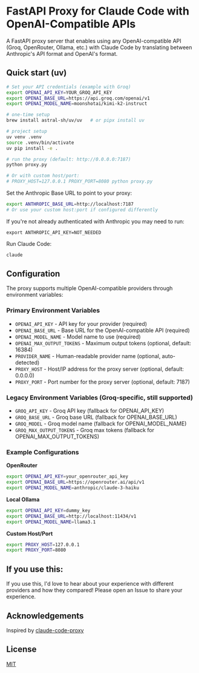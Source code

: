 # FastAPI Proxy for Claude Code with OpenAI-Compatible APIs

A FastAPI proxy server that enables using any OpenAI-compatible API (Groq, OpenRouter, Ollama, etc.) with Claude Code by translating between Anthropic's API format and OpenAI's format.

## Quick start (uv)

```bash
# Set your API credentials (example with Groq)
export OPENAI_API_KEY=YOUR_GROQ_API_KEY
export OPENAI_BASE_URL=https://api.groq.com/openai/v1
export OPENAI_MODEL_NAME=moonshotai/kimi-k2-instruct

# one-time setup
brew install astral-sh/uv/uv   # or pipx install uv

# project setup
uv venv .venv
source .venv/bin/activate
uv pip install -e .

# run the proxy (default: http://0.0.0.0:7187)
python proxy.py

# Or with custom host/port:
# PROXY_HOST=127.0.0.1 PROXY_PORT=8080 python proxy.py
```

Set the Anthropic Base URL to point to your proxy:

```bash
export ANTHROPIC_BASE_URL=http://localhost:7187
# Or use your custom host:port if configured differently
```

If you're not already authenticated with Anthropic you may need to run:

```
export ANTHROPIC_API_KEY=NOT_NEEDED
```

Run Claude Code:

```bash
claude
```

## Configuration

The proxy supports multiple OpenAI-compatible providers through environment variables:

### Primary Environment Variables
- `OPENAI_API_KEY` - API key for your provider (required)
- `OPENAI_BASE_URL` - Base URL for the OpenAI-compatible API (required)
- `OPENAI_MODEL_NAME` - Model name to use (required)
- `OPENAI_MAX_OUTPUT_TOKENS` - Maximum output tokens (optional, default: 16384)
- `PROVIDER_NAME` - Human-readable provider name (optional, auto-detected)
- `PROXY_HOST` - Host/IP address for the proxy server (optional, default: 0.0.0.0)
- `PROXY_PORT` - Port number for the proxy server (optional, default: 7187)

### Legacy Environment Variables (Groq-specific, still supported)
- `GROQ_API_KEY` - Groq API key (fallback for OPENAI_API_KEY)
- `GROQ_BASE_URL` - Groq base URL (fallback for OPENAI_BASE_URL)
- `GROQ_MODEL` - Groq model name (fallback for OPENAI_MODEL_NAME)
- `GROQ_MAX_OUTPUT_TOKENS` - Groq max tokens (fallback for OPENAI_MAX_OUTPUT_TOKENS)

### Example Configurations

**OpenRouter**
```bash
export OPENAI_API_KEY=your_openrouter_api_key
export OPENAI_BASE_URL=https://openrouter.ai/api/v1
export OPENAI_MODEL_NAME=anthropic/claude-3-haiku
```

**Local Ollama**
```bash
export OPENAI_API_KEY=dummy_key
export OPENAI_BASE_URL=http://localhost:11434/v1
export OPENAI_MODEL_NAME=llama3.1
```

**Custom Host/Port**
```bash
export PROXY_HOST=127.0.0.1
export PROXY_PORT=8080
```

## If you use this:

If you use this, I'd love to hear about your experience with different providers and how they compared! Please open an Issue to share your experience.

## Acknowledgements

Inspired by [claude-code-proxy](https://github.com/1rgs/claude-code-proxy)

## License

[MIT](LICENSE.md)
